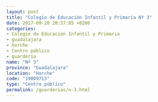 ```yaml
---
layout: post
title: "Colegio de Educación Infantil y Primaria Nº 3"
date: 2017-09-20 20:57:05 +0200
categories:
- Colegio de Educación Infantil y Primaria
- guadalajara
- horche
- Centro público
- guarderia
name: "Nº 3"
province: "Guadalajara"
location: "Horche"
code: "19009713"
type: "Centro público"
permalink: /guarderias/n-3.html
---
```

